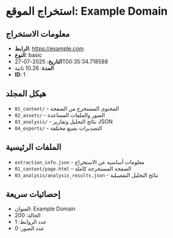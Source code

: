 # استخراج الموقع: Example Domain

## معلومات الاستخراج
- **الرابط**: https://example.com
- **النوع**: basic
- **التاريخ**: 2025-07-27T00:35:34.718588
- **المدة**: 10.26 ثانية
- **ID**: 1

## هيكل المجلد
- `01_content/` - المحتوى المستخرج من الصفحة
- `02_assets/` - الصور والملفات المساعدة
- `03_analysis/` - نتائج التحليل وتقارير JSON
- `04_exports/` - التصديرات بصيغ مختلفة

## الملفات الرئيسية
- `extraction_info.json` - معلومات أساسية عن الاستخراج
- `01_content/page.html` - الصفحة المستخرجة كاملة
- `03_analysis/analysis_results.json` - نتائج التحليل التفصيلية

## إحصائيات سريعة
- العنوان: Example Domain
- الحالة: 200
- عدد الروابط: 1
- عدد الصور: 0
